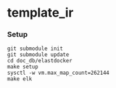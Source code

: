 # template_ir
 
### Setup
```
git submodule init
git submodule update
cd doc_db/elastdocker
make setup
sysctl -w vm.max_map_count=262144
make elk
```